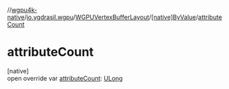 //[wgpu4k-native](../../../../index.md)/[io.ygdrasil.wgpu](../../index.md)/[WGPUVertexBufferLayout](../index.md)/[[native]ByValue](index.md)/[attributeCount](attribute-count.md)

# attributeCount

[native]\
open override var [attributeCount](attribute-count.md): [ULong](https://kotlinlang.org/api/core/kotlin-stdlib/kotlin/-u-long/index.html)